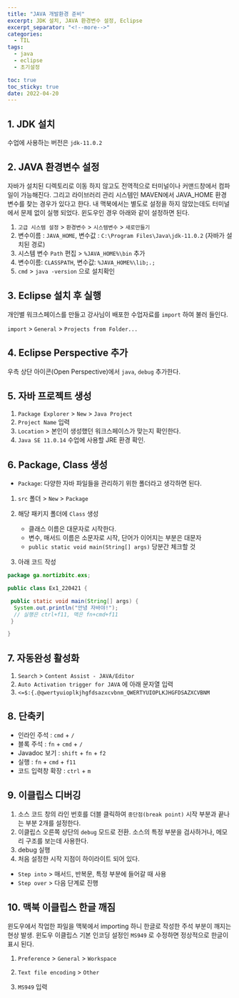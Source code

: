 ```yaml
---
title: "JAVA 개발환경 준비"
excerpt: JDK 설치, JAVA 환경변수 설정, Eclipse
excerpt_separator: "<!--more-->"
categories:
  - TIL
tags:
  - java
  - eclipse
  - 초기설정

toc: true
toc_sticky: true
date: 2022-04-20
---
```



## 1. JDK 설치

  수업에 사용하는 버전은 `jdk-11.0.2`

## 2. JAVA 환경변수 설정

자바가 설치된 디렉토리로 이동 하지 않고도 전역적으로 터미널이나 커맨드창에서 컴파일이 가능해진다. 그리고 라이브러리 관리 시스템인 MAVEN에서 JAVA_HOME 환경변수를 찾는 경우가 있다고 한다. 내 맥북에서는 별도로 설정을 하지 않았는데도 터미널에서 문제 없이 실행 되었다. 윈도우인 경우 아래와 같이 설정하면 된다.

1. `고급 시스템 설정` > `환경변수` > `시스템변수` > `새로만들기`
2. 변수이름 : `JAVA_HOME`, 변수값 : `C:\Program Files\Java\jdk-11.0.2` (자바가 설치된 경로)
3. 시스템 변수 `Path` 편집 > `%JAVA_HOME%\bin` 추가
4. 변수이름: `CLASSPATH`, 변수값: `%JAVA_HOME%\lib;.;`
5. `cmd` > `java -version` 으로 설치확인

## 3. Eclipse 설치 후 실행

개인별 워크스페이스를 만들고 강사님이 배포한 수업자료를 `import` 하여 불러 들인다.

`import` > `General` > `Projects from Folder...`

## 4. Eclipse Perspective 추가

우측 상단 아이콘(Open Perspective)에서 `java`, `debug` 추가한다.

## 5. 자바 프로젝트 생성

1. `Package Explorer` > `New` > `Java Project`
2. `Project Name` 입력
3. `Location` > 본인이 생성했던 워크스페이스가 맞는지 확인한다.
4. `Java SE 11.0.14` 수업에 사용할 JRE 환경 확인.

## 6. Package, Class 생성

- `Package`: 다양한 자바 파일들을 관리하기 위한 폴더라고 생각하면 된다.

1. `src` 폴더 > `New` > `Package`
2. 해당 패키지 폴더에 `Class` 생성

   - 클래스 이름은 대문자로 시작한다.
   - 변수, 매서드 이름은 소문자로 시작, 단어가 이어지는 부분은 대문자
   - `public static void main(String[] args)` 당분간 체크할 것

3. 아래 코드 작성

```java
package ga.nortizbitc.exs;

public class Ex1_220421 {

 public static void main(String[] args) {
  System.out.println("안녕 자바야!");
  // 실행은 ctrl+f11, 맥은 fn+cmd+f11
 }

}
```

## 7. 자동완성 활성화

1. `Search` > `Content Assist - JAVA/Editor`
2. `Auto Activation trigger for JAVA` 에 아래 문자열 입력
3. `<=$:{.@qwertyuioplkjhgfdsazxcvbnm_QWERTYUIOPLKJHGFDSAZXCVBNM`

## 8. 단축키

- 인라인 주석 : `cmd` + `/`
- 블록 주석 : `fn` + `cmd` + `/`
- Javadoc 보기 : `shift` + `fn` + `f2`
- 실행 : `fn` + `cmd` + `f11`
- 코드 입력창 확장 : `ctrl` + `m`

## 9. 이클립스 디버깅

1. 소스 코드 창의 라인 번호를 더블 클릭하여 `중단점(break point)` 시작 부분과 끝나는 부분 2개를 설정한다.
2. 이클립스 오른쪽 상단의 `debug` 모드로 전환. 소스의 특정 부분을 검사하거나, 메모리 구조를 보는데 사용한다.
3. debug 실행
4. 처음 설정한 시작 지점이 하이라이트 되어 있다.
  
- `Step into` > 매서드, 반복문, 특정 부분에 들어갈 때 사용
- `Step over` > 다음 단계로 진행

## 10. 맥북 이클립스 한글 깨짐

윈도우에서 작업한 파일을 맥북에서 importing 하니 한글로 작성한 주석 부분이 깨지는 현상 발생. 윈도우 이클립스 기본 인코딩 설정인 `MS949` 로 수정하면 정상적으로 한글이 표시 된다.

1. `Preference` > `General` > `Workspace`

2. `Text file encoding` > `Other`

3. `MS949` 입력
